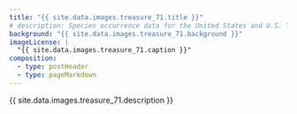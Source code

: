 ```yaml
---
title: "{{ site.data.images.treasure_71.title }}"
# description: Species occurrence data for the United States and U.S. Territories.
background: "{{ site.data.images.treasure_71.background }}"
imageLicense: |
  "{{ site.data.images.treasure_71.caption }}"
composition:
  - type: postHeader
  - type: pageMarkdown
---
```


{{ site.data.images.treasure_71.description }}